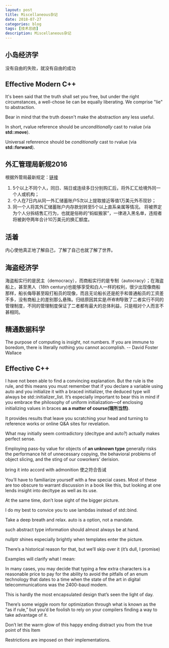 ```yaml
---
layout: post
title: Miscellaneous杂记
date: 2018-07-27
categories: blog
tags: [技术总结]
description: Miscellaneous杂记
---
```


## 小岛经济学

没有自由的失败，就没有自由的成功

## Effective Modern C++

It's been said that the truth shall set you free, but under the right circumstances, a well-chose lie can be equally liberating. We comprise "lie" to abstraction.

Bear in mind that the truth doesn't make the abstraction any less useful.

In short, rvalue reference should be *unconditionally* cast to rvalue (via **std::move**).

Universal refenrence should be *conditionally* cast to rvalue (via **std::forward**).

## 外汇管理局新规2016

根据外管局最新规定：[链接](https://xueqiu.com/5514474822/66337756)

1. 5个以上不同个人，同日、隔日或连续多日分别购汇后，将外汇汇给境外同一个人或机构；
2. 个人在7日内从同一外汇储蓄账户5次以上提取接近等值1万美元外币现钞；
3. 同一个人将其外汇储蓄账户内存款划转至5个以上直系亲属等情况。
将被界定为个人分拆结售汇行为，也就是俗称的“蚂蚁搬家”，一律进入黑名单，违规者将被剥夺两年合计10万美元的换汇额度。

## 活着

内心使他真正地了解自己，了解了自己也就了解了世界。

## 海盗经济学

海盗船实行的是民主（democracy），而商船实行的是专制（autocracy）；在海盗船上，甚至黑人（18th century)也能够享受和白人一样的权利，很少出现像商船那样，船长侮辱甚至殴打船员的现像，而且无论船长还是舵手和普通船员的工资差不多，没有商船上的差别那么悬殊。归结原因其实是*所有制*导致了二者实行不同的管理制度，不同的管理制度保证了二者都有最大的总体利益，只是相对个人而言不甚相同。

## 精通数据科学
The purpose of computing is insight, not numbers.
If you are immune to boredom, there is literally nothing you cannot accomplish. -- David Foster Wallace

## Effective C++
I have not been able to find a convincing explanation. But the rule is the rule, and this means you must
remember that if you declare a variable using auto and you initialize it with a braced initializer, the deduced type will always be std::initializer_list. It’s especially important to bear this in mind if you embrace the philosophy of uniform initialization—of enclosing initializing values in braces **as a matter of course(理所当然)**.

It provides results that leave you scratching your head and turning to reference works or online Q&A sites for revelation.

What may initially seem contradictory (decltype and auto?) actually makes perfect sense.

Employing pass-by value for objects of **an unknown type** generally risks the performance hit of unnecessary
copying, the behavioral problems of object slicing, and the sting of our coworkers’ derision.

bring it into accord with admonition 使之符合告诫

You’ll have to familiarize yourself with a few special cases. Most of these are too obscure to warrant discussion in a book like this, but looking at one lends insight into decltype as well as its use.

At the same time, don’t lose sight of the bigger picture.

I do my best to convice you to use lambdas instead of std::bind.

Take a deep breath and relax. auto is a option, not a mandate.

such abstract type information should almost always be at hand.

nullptr shines especially brightly when templates enter the picture.

There’s a historical reason for that, but we’ll skip over it (it’s dull, I promise)

Examples will clarify what I mean:

In many cases, you may decide that typing a few extra characters is a reasonable price to pay for the ability to avoid the pitfalls of an enum technology that dates to a time when the state of the art in digital telecommunications was the 2400-baud modem.

This is hardly the most encapsulated design that’s seen the light of day.

There’s some wiggle room for optimization through what is known as the “as if rule,” but you’d be foolish
to rely on your compilers finding a way to take advantage of it.

Don’t let the warm glow of this happy ending distract you from the true point of this Item

Restrictions are imposed on their implementations.
